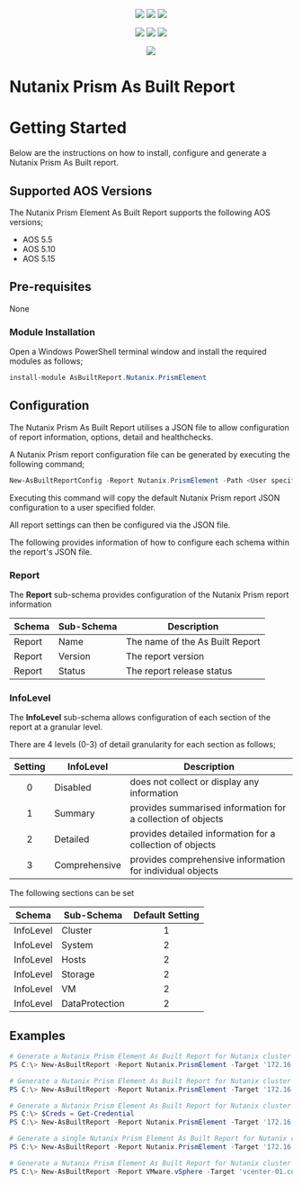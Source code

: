 <p align="center">
    <a href="https://www.powershellgallery.com/packages/AsBuiltReport.Nutanix.PrismElement/" alt="PowerShell Gallery Version">
        <img src="https://img.shields.io/powershellgallery/v/AsBuiltReport.Nutanix.PrismElement.svg" /></a>
    <a href="https://www.powershellgallery.com/packages/AsBuiltReport.Nutanix.PrismElement/" alt="PS Gallery Downloads">
        <img src="https://img.shields.io/powershellgallery/dt/AsBuiltReport.Nutanix.PrismElement.svg" /></a>
    <a href="https://www.powershellgallery.com/packages/AsBuiltReport.Nutanix.PrismElement/" alt="PS Platform">
        <img src="https://img.shields.io/powershellgallery/p/AsBuiltReport.Nutanix.PrismElement.svg" /></a>
</p>
<p align="center">
    <a href="https://github.com/AsBuiltReport/AsBuiltReport.Nutanix.PrismElement/graphs/commit-activity" alt="GitHub Last Commit">
        <img src="https://img.shields.io/github/last-commit/AsBuiltReport/AsBuiltReport.Nutanix.PrismElement/master.svg" /></a>
    <a href="https://raw.githubusercontent.com/AsBuiltReport/AsBuiltReport.Nutanix.PrismElement/master/LICENSE" alt="GitHub License">
        <img src="https://img.shields.io/github/license/AsBuiltReport/AsBuiltReport.Nutanix.PrismElement.svg" /></a>
    <a href="https://github.com/AsBuiltReport/AsBuiltReport.Nutanix.PrismElement/graphs/contributors" alt="GitHub Contributors">
        <img src="https://img.shields.io/github/contributors/AsBuiltReport/AsBuiltReport.Nutanix.PrismElement.svg"/></a>
</p>
<p align="center">
    <a href="https://twitter.com/AsBuiltReport" alt="Twitter">
            <img src="https://img.shields.io/twitter/follow/AsBuiltReport.svg?style=social"/></a>
</p>

# Nutanix Prism As Built Report

# Getting Started
Below are the instructions on how to install, configure and generate a Nutanix Prism As Built report.

## Supported AOS Versions
The Nutanix Prism Element As Built Report supports the following AOS versions;
- AOS 5.5
- AOS 5.10
- AOS 5.15

## Pre-requisites
None

### Module Installation

Open a Windows PowerShell terminal window and install the required modules as follows;
```powershell
install-module AsBuiltReport.Nutanix.PrismElement
```

## Configuration
The Nutanix Prism As Built Report utilises a JSON file to allow configuration of report information, options, detail and healthchecks. 

A Nutanix Prism report configuration file can be generated by executing the following command;
```powershell
New-AsBuiltReportConfig -Report Nutanix.PrismElement -Path <User specified folder> -Name <Optional> 
```

Executing this command will copy the default Nutanix Prism report JSON configuration to a user specified folder. 

All report settings can then be configured via the JSON file.

The following provides information of how to configure each schema within the report's JSON file.

### Report
The **Report** sub-schema provides configuration of the Nutanix Prism report information

| Schema | Sub-Schema | Description |
| ------ | ---------- | ----------- |
| Report | Name | The name of the As Built Report
| Report | Version | The report version
| Report | Status | The report release status

### InfoLevel
The **InfoLevel** sub-schema allows configuration of each section of the report at a granular level. 

There are 4 levels (0-3) of detail granularity for each section as follows;

| Setting | InfoLevel | Description |
| :-------: | ---- | ----------- |
| 0 | Disabled | does not collect or display any information
| 1 | Summary | provides summarised information for a collection of objects
| 2 | Detailed | provides detailed information for a collection of objects
| 3 | Comprehensive | provides comprehensive information for individual objects


The following sections can be set

| Schema | Sub-Schema | Default Setting |
| ------ | ---------- | :---------------: |
| InfoLevel | Cluster | 1
| InfoLevel | System | 2
| InfoLevel | Hosts | 2
| InfoLevel | Storage | 2
| InfoLevel | VM | 2
| InfoLevel | DataProtection | 2

## Examples 

```powershell
# Generate a Nutanix Prism Element As Built Report for Nutanix cluster '172.16.30.110' using specified credentials. Export report to HTML & DOCX formats. Use default report style. Append timestamp to report filename. Save reports to 'C:\Users\Tim\Documents'
PS C:\> New-AsBuiltReport -Report Nutanix.PrismElement -Target '172.16.30.110' -Username 'admin' -Password 'nutanix/4u' -Format Html,Word -OutputPath 'C:\Users\Tim\Documents' -Timestamp

# Generate a Nutanix Prism Element As Built Report for Nutanix cluster '172.16.30.110' using specified credentials and report configuration file. Export report to Text, HTML & DOCX formats. Use default report style. Save reports to 'C:\Users\Tim\Documents'. Display Verbose messages to the console.
PS C:\> New-AsBuiltReport -Report Nutanix.PrismElement -Target '172.16.30.110' -Username 'admin' -Password 'nutanix/4u' -Format Text,Html,Word -OutputPath 'C:\Users\Tim\Documents' -Verbose

# Generate a Nutanix Prism Element As Built Report for Nutanix cluster '172.16.30.110' using stored credentials. Export report to HTML & Text formats. Use default report style. Highlight environment issues within the report. Save reports to 'C:\Users\Tim\Documents'.
PS C:\> $Creds = Get-Credential
PS C:\> New-AsBuiltReport -Report Nutanix.PrismElement -Target '172.16.30.110' -Credential $Creds -Format Html,Text -OutputPath 'C:\Users\Tim\Documents' -EnableHealthCheck

# Generate a single Nutanix Prism Element As Built Report for Nutanix clusters '172.16.30.110' and '172.16.30.130' using specified credentials. Report exports to WORD format by default. Apply custom style to the report. Reports are saved to the user profile folder by default.
PS C:\> New-AsBuiltReport -Report Nutanix.PrismElement -Target '172.16.30.110','172.16.30.130' -Username 'admin' -Password 'nutanix/4u' -StylePath 'C:\Scripts\Styles\MyCustomStyle.ps1'

# Generate a Nutanix Prism Element As Built Report for Nutanix cluster '172.16.30.110' using specified credentials. Export report to HTML & DOCX formats. Use default report style. Reports are saved to the user profile folder by default. Attach and send reports via e-mail.
PS C:\> New-AsBuiltReport -Report VMware.vSphere -Target 'vcenter-01.corp.local' -Username 'admin' -Password 'nutanix/4u' -Format Html,Word -OutputPath 'C:\Users\Tim\Documents' -SendEmail
```